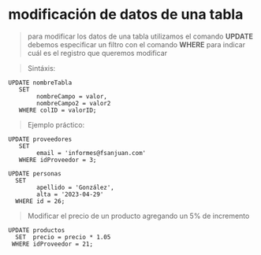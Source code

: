 # modificación de datos de una tabla

> para modificar los datos de una tabla utilizamos el comando **UPDATE**
> debemos especificar un filtro con el comando **WHERE** para indicar cuál es el registro que queremos modificar

> Sintáxis: 

    UPDATE nombreTabla  
       SET  
            nombreCampo = valor,  
            nombreCampo2 = valor2  
       WHERE colID = valorID;  

> Ejemplo práctico:   

    UPDATE proveedores  
       SET  
            email = 'informes@fsanjuan.com'  
       WHERE idProveedor = 3;  

    UPDATE personas  
      SET 
            apellido = 'González',  
            alta = '2023-04-29'  
      WHERE id = 26;  

> Modificar el precio de un producto agregando un 5% de incremento

    UPDATE productos  
      SET  precio = precio * 1.05  
     WHERE idProveedor = 21;  
